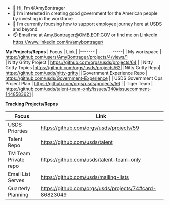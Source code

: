 - 👋 Hi, I’m @AmyBontrager
- 👀 I’m interested in creating good government for the American people by investing in the workforce 
- 🌱 I’m currently foucsing how to support employee journey here at USDS and beyond. 
- 📫 Email me at Amy.Bontrager@OMB.EOP.GOV or find me on LinkedIn https://www.linkedin.com/in/amybontrager/

<!---
AmyBontrager/AmyBontrager is a ✨ special ✨ repository because its `README.md` (this file) appears on your GitHub profile.
You can click the Preview link to take a look at your changes.
--->
**My Projects/Repos**
| Focus  | Link  |
|------- | ------------|
| My workspace | https://github.com/users/AmyBontrager/projects/4/views/1   
| Nitty Gritty Project | https://github.com/orgs/usds/projects/64 |
| Nitty Gritty Topics |https://github.com/orgs/usds/projects/62|
|Nitty Gritty Repo| https://github.com/usds/nitty-gritty|
|Government Experience Repo | https://github.com/usds/Government-Experience |
| USDS Government Ops Project Plan | https://github.com/orgs/usds/projects/56 |
| Tiger Team | https://github.com/usds/talent-team-only/issues/340#issuecomment-1448583621 |

**Tracking Projects/Repos**

| Focus | Link|
|------| ------| 
|USDS Priorties| https://github.com/orgs/usds/projects/59                           |
| Talent Repo | https://github.com/usds/talent                                      |
| TM Team Private repo| https://github.com/usds/talent-team-only                    | 
| Email List Serves | https://github.com/usds/mailing-lists |
| Quarterly Planning | https://github.com/orgs/usds/projects/74#card-86823049       | 

